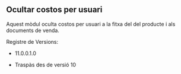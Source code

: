 Ocultar costos per usuari
--------------------------

Aquest mòdul oculta costos per usuari a la fitxa del del producte i als documents de venda.

Registre de Versions:

- 11.0.0.1.0

* Traspàs des de versió 10

